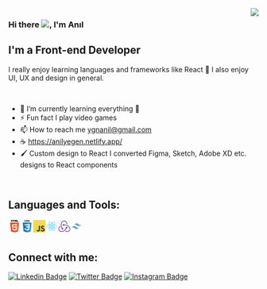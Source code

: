 <img src="https://media.giphy.com/media/RbDKaczqWovIugyJmW/giphy.gif" height="250" align="right" />

### Hi there <img src="https://raw.githubusercontent.com/iampavangandhi/iampavangandhi/master/gifs/Hi.gif" width="30px">, I'm Anıl

## I'm a Front-end Developer

I really enjoy learning languages and frameworks like React :muscle: I also enjoy UI, UX and design in general.

<br/>

- 🌱 I’m currently learning everything :rofl:
- ⚡ Fun fact I play video games
- 📫 How to reach me ygnanil@gmail.com
- :coffee: https://anilyegen.netlify.app/
- :paintbrush: Custom design to React I converted Figma, Sketch, Adobe
XD etc. designs to React components



<br/>

## Languages and Tools:

<img align="left" src="https://raw.githubusercontent.com/github/explore/80688e429a7d4ef2fca1e82350fe8e3517d3494d/topics/html/html.png" width="25" height="25" />
<img align="left"  src="https://raw.githubusercontent.com/github/explore/80688e429a7d4ef2fca1e82350fe8e3517d3494d/topics/css/css.png" width="25" height="25" />
<img align="left"  src="https://raw.githubusercontent.com/github/explore/80688e429a7d4ef2fca1e82350fe8e3517d3494d/topics/javascript/javascript.png" width="25" height="25" />
<img align="left"  src="https://raw.githubusercontent.com/github/explore/80688e429a7d4ef2fca1e82350fe8e3517d3494d/topics/react/react.png" width="25" height="25" />
<img align="left"  src="https://raw.githubusercontent.com/github/explore/80688e429a7d4ef2fca1e82350fe8e3517d3494d/topics/redux/redux.png" width="25" height="25" />
<img align="left"  src="https://raw.githubusercontent.com/github/explore/80688e429a7d4ef2fca1e82350fe8e3517d3494d/topics/tailwind/tailwind.png" width="25" height="25" />

<br/>
<br/>

## Connect with me:
[![Linkedin Badge](https://img.shields.io/badge/-LinkedIn-0e76a8?style=flat-square&logo=Linkedin&logoColor=white)](https://www.linkedin.com/in/an%C4%B1l-ye%C4%9Fen-02ab9a1a8/)
[![Twitter Badge](https://img.shields.io/badge/-Twitter-00acee?style=flat-square&logo=Twitter&logoColor=white)](https://twitter.com/YegenAn)
[![Instagram Badge](https://img.shields.io/badge/-Instagram-e4405f?style=flat-square&logo=Instagram&logoColor=white)](https://www.instagram.com/ygnanil/) 





